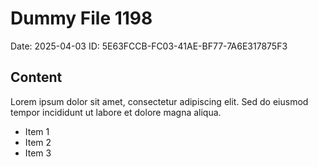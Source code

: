 # Dummy File 1198

Date: 2025-04-03
ID: 5E63FCCB-FC03-41AE-BF77-7A6E317875F3

## Content

Lorem ipsum dolor sit amet, consectetur adipiscing elit.
Sed do eiusmod tempor incididunt ut labore et dolore magna aliqua.

* Item 1
* Item 2
* Item 3

